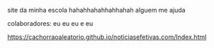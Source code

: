site da minha escola hahahhahahhahhahah alguem me ajuda

colaboradores: eu eu eu e eu

https://cachorraoaleatorio.github.io/noticiasefetivas.com/Index.html

